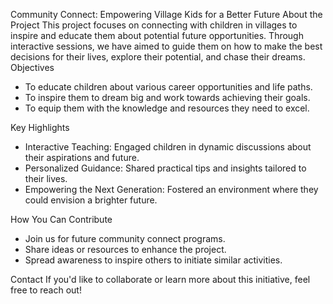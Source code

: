 Community Connect: Empowering Village Kids for a Better Future
About the Project
This project focuses on connecting with children in villages to inspire and educate them about potential future opportunities. Through interactive sessions, we have aimed to guide them on how to make the best decisions for their lives, explore their potential, and chase their dreams.
Objectives
- To educate children about various career opportunities and life paths.
- To inspire them to dream big and work towards achieving their goals.
- To equip them with the knowledge and resources they need to excel.

Key Highlights
- Interactive Teaching: Engaged children in dynamic discussions about their aspirations and future.
- Personalized Guidance: Shared practical tips and insights tailored to their lives.
- Empowering the Next Generation: Fostered an environment where they could envision a brighter future.

How You Can Contribute
- Join us for future community connect programs.
- Share ideas or resources to enhance the project.
- Spread awareness to inspire others to initiate similar activities.

Contact
If you'd like to collaborate or learn more about this initiative, feel free to reach out!
